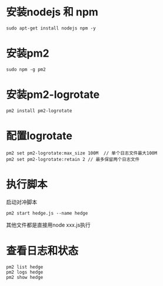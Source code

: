 # 安装nodejs 和 npm
```Shell
sudo apt-get install nodejs npm -y
```
# 安装pm2
```Shell
sudo npm -g pm2
```
# 安装pm2-logrotate
```Shell
pm2 install pm2-logrotate
```
# 配置logrotate
```Shell
pm2 set pm2-logrotate:max_size 100M  // 单个日志文件最大100M
pm2 set pm2-logrotate:retain 2 // 最多保留两个日志文件
```
# 执行脚本
启动对冲脚本
```Shell
pm2 start hedge.js --name hedge
```
其他文件都是直接用node xxx.js执行

# 查看日志和状态
```Shell
pm2 list hedge
pm2 logs hedge
pm2 show hedge
```
